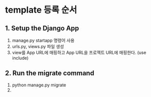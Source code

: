 # template 등록 순서
## 1. Setup the Django App
1. manage.py startapp 명령어 사용
2. urls.py, views.py 파일 생성
3. view를 App URL에 매핑하고 App URL을 프로젝트 URL에 매핑한다. (use include)

## 2. Run the migrate command
1. python manage.py migrate
2. 